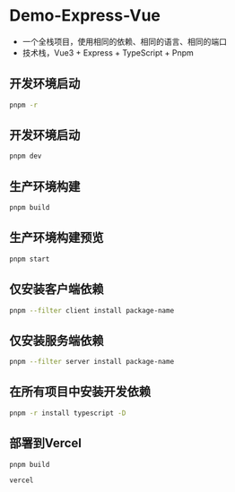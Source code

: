 # Demo-Express-Vue

- 一个全栈项目，使用相同的依赖、相同的语言、相同的端口
- 技术栈，Vue3 + Express + TypeScript + Pnpm

## 开发环境启动

```sh
pnpm -r 
```

## 开发环境启动

```sh
pnpm dev
```

## 生产环境构建

```sh
pnpm build
```

## 生产环境构建预览

```sh
pnpm start
```

## 仅安装客户端依赖

```sh
pnpm --filter client install package-name
```

## 仅安装服务端依赖

```sh
pnpm --filter server install package-name
```

## 在所有项目中安装开发依赖

```sh
pnpm -r install typescript -D
```

## 部署到Vercel

```sh
pnpm build

vercel
```
